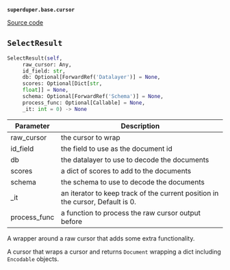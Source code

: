 **`superduper.base.cursor`** 

[Source code](https://github.com/superduper/superduper/blob/main/superduper/base/cursor.py)

## `SelectResult` 

```python
SelectResult(self,
     raw_cursor: Any,
     id_field: str,
     db: Optional[ForwardRef('Datalayer')] = None,
     scores: Optional[Dict[str,
     float]] = None,
     schema: Optional[ForwardRef('Schema')] = None,
     process_func: Optional[Callable] = None,
     _it: int = 0) -> None
```
| Parameter | Description |
|-----------|-------------|
| raw_cursor | the cursor to wrap |
| id_field | the field to use as the document id |
| db | the datalayer to use to decode the documents |
| scores | a dict of scores to add to the documents |
| schema | the schema to use to decode the documents |
| _it | an iterator to keep track of the current position in the cursor, Default is 0. |
| process_func | a function to process the raw cursor output before |

A wrapper around a raw cursor that adds some extra functionality.

A cursor that wraps a cursor and returns ``Document`` wrapping
a dict including ``Encodable`` objects.

